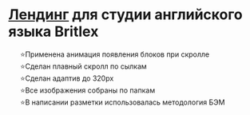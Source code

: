 <h1> <a href="https://kulakovskyi.github.io/BritLex/" target="_blank">Лендинг</a> для студии английского языка Britlex </h1>
<ul type="none">
  <li>⭐Применена анимация появления блоков при скролле</li>
  <li>⭐Сделан плавный скролл по сылкам</li>
  <li>⭐Сделан адаптив до 320px</li>
  <li>⭐Все изображения собраны по папкам</li>
  <li>⭐В написании разметки использовалась методология БЭМ</li>
</ul>

<h1><h1>
